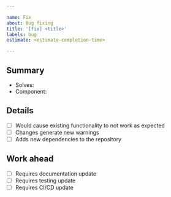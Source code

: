 ```yaml
---

name: Fix
about: Bug fixing
title: '[fix] <title>'
labels: bug
estimate: <estimate-completion-time>

---
```


Summary
-------
- Solves: <!-- REQUIRED # of the issue assigned or N/A if none -->
- Component: <!-- REQUIRED Which components/services were implemented? -->

Details
-------
<!-- For each point, if true please add deatils in a subsection below. -->
- [ ] Would cause existing functionality to not work as expected
- [ ] Changes generate new warnings
- [ ] Adds new dependencies to the repository

Work ahead
----------
- [ ] Requires documentation update
- [ ] Requires testing update
- [ ] Requires CI/CD update
